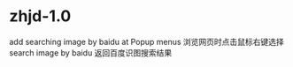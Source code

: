 # zhjd-1.0
add searching image by baidu at Popup menus
浏览网页时点击鼠标右键选择search image by baidu
返回百度识图搜索结果
